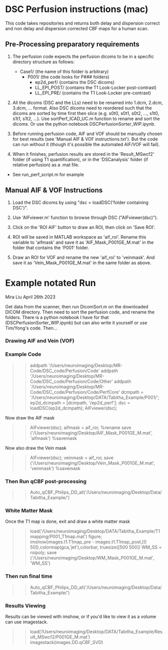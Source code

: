 # DSC Perfusion instructions (mac)

This code takes repositories and returns both delay and dispersion correct and non delay and dispersion corrected CBF maps for a human scan.


## Pre-Processing preparatory requirements
1. The perfusion code expects the perfusion dicoms to be in a specific directory structure as follows:
   - Case1/ (the name of this folder is arbitrary)
      - P001/ (the code looks for P### folders)
          - ep2d_perf/ (contains the DSC dicoms)
          - LL_EPI_POST/ (contains the T1 Look-Locker post-contrast)
          - LL_EPI_PRE/ (contains the T1 Look-Locker pre-contrast)

   
2. All the dicoms (DSC and the LLs) need to be renamed into 1.dcm, 2.dcm, 3.dcm, ... format. Also DSC dicoms need to reordered such that the dicoms are sorted by time first then slice (e.g. s0t0, s0t1, s0t2, ..., s1t0, s1t1, s1t2, ...). 
   Use sortPerf_ICAD_UC.m function to rename and sort the dicoms.
   Or use the python notebook DSCPerfusionSorter_WIP.ipynb. 

3. Before running perfusion code, AIF and VOF should be manually chosen for best results (see 'Manual AIF & VOF instructions.txt'). But the code can run without it (though it's possible the automated AIF/VOF will fail). 

4. When it finishes, perfusion results are stored in the 'Result_MSwcf2' folder (if using T1 quantification), or in the 'DSCanalysis' folder (if relative perfusion) as a .mat file.

* See run_perf_script.m for example

## Manual AIF & VOF Instructions

1. Load the DSC dicoms by using "dsc = loadDSC('folder containing DSC')".

2. Use 'AIFviewer.m' function to browse through DSC ("AIFviewer(dsc)").

3. Click on the 'ROI AIF' button to draw an ROI, then click on 'Save ROI'.

4. ROI will be saved in MATLAB workspace as 'aif_roi'. Rename this variable to 'aifmask' and save it as 'AIF_Mask_P001GE_M.mat' in the folder that contains the 'P001' folder.

5. Draw an ROI for VOF and rename the new 'aif_roi' to 'veinmask'. And save it as 'Vein_Mask_P001GE_M.mat' in the same folder as above.


# Example notated Run 
Mira Liu April 26th 2023

Get data from the scanner, then run DicomSort.m on the downloaded DICOM directory. 
Then need to sort the perfusion code, and rename the folders. There is a python notebook I have for that (DSCPerfusionSorter_WIP.ipynb) but can also write it yourself or use Tim/Yong's code. 
Then... 

### Drawing AIF and Vein (VOF)

### Example Code
>> addpath '/Users/neuroimaging/Desktop/MR-Code/DSC_code/Perfusion/Code'
>> addpath '/Users/neuroimaging/Desktop/MR-Code/DSC_code/Perfusion/Code/Other'
>> addpath '/Users/neuroimaging/Desktop/MR-Code/DSC_code/Perfusion/Code/PerfCore'
>> dcmpath = '/Users/neuroimaging/Desktop/DATA/Tabitha_Example/P001/';
>> ep2d_dcmpath = [dcmpath, '/ep2d_perf'];
>> dsc = loadDSC(ep2d_dcmpath);
>> AIFviewer(dsc);

Now draw the AIF mask
>> AIFviewer(dsc);
>> aifmask = aif_roi; %rename
>> save ('/Users/neuroimaging/Desktop/AIF_Mask_P001GE_M.mat', 'aifmask') %savemask

Now also draw the Vein mask
>> AIFviewer(dsc);
>> veinmask = aif_roi;
>> save ('/Users/neuroimaging/Desktop/Vein_Mask_P001GE_M.mat', 'veinmask') %savemask

### Then Run qCBF post-processing
>> Auto_qCBF_Philips_DD_all('/Users/neuroimaging/Desktop/Data/Tabitha_Example/')

### White Matter Mask
Once the T1 map is done, exit and draw a white matter mask
>> load('/Users/neuroimaging/Desktop/DATA/Tabitha_Example/T1mapping/P001_T1map.mat')
>> figure; imshow(images.t1.T1map_pre - images.t1.T1map_post,[0 50]),colormap(gca,'jet'),colorbar, truesize([500 500])
>> WM_SS = roipoly;
>> save ('/Users/neuroimaging/Desktop/WM_Mask_P001GE_M.mat', 'WM_SS')

### Then run final time
>> Auto_qCBF_Philips_DD_all('/Users/neuroimaging/Desktop/Data/Tabitha_Example/')

### Results Viewing
Results can be viewed with imshow, or if you'd like to view it as a volume can use imagestack. 
>> load(‘/Users/neuroimaging/Desktop/DATA/Tabitha_Example/Result_MSwcf2/P001GE_M.mat’)
>> imagestack(images.DD.qCBF_SVD)
